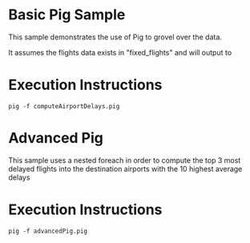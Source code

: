 Basic Pig Sample
====================

This sample demonstrates the use of Pig to grovel over the data.

It assumes the flights data exists in "fixed_flights" and will output to 

Execution Instructions
====================

	pig -f computeAirportDelays.pig 


Advanced Pig
=====================
This sample uses a nested foreach in order to compute the top 3 most delayed flights into  the destination airports with the 10 highest average delays

Execution Instructions
====================

	pig -f advancedPig.pig 